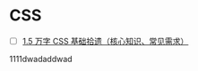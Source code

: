 CSS
===
* [ ] [1.5 万字 CSS 基础拾遗（核心知识、常见需求）](https://juejin.cn/post/6941206439624966152)

1111dwadaddwad
